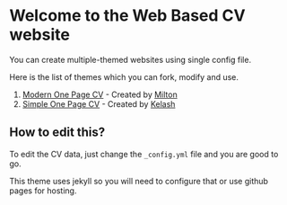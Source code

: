 # Welcome to the Web Based CV website

You can create multiple-themed websites using single config file.

Here is the list of themes which you can fork, modify and use. 
1. [Modern One Page CV](https://jmrchelani.github.io/web-based-cv/modern-one-pager) - Created by [Milton](https://github.com/jmrchelani)
2. [Simple One Page CV](https://jmrchelani.github.io/web-based-cv/simple-one-pager) - Created by [Kelash](https://github.com/KumarKelashMeghwar)

## How to edit this?

To edit the CV data, just change the `_config.yml` file and you are good to go.

This theme uses jekyll so you will need to configure that or use github pages for hosting.
